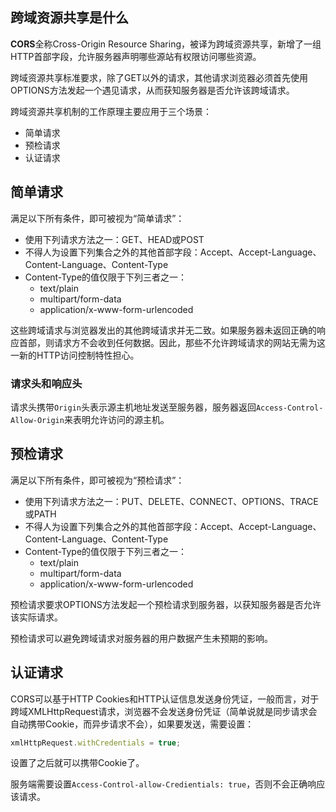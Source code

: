 ## 跨域资源共享是什么

**CORS**全称Cross-Origin Resource Sharing，被译为跨域资源共享，新增了一组HTTP首部字段，允许服务器声明哪些源站有权限访问哪些资源。

跨域资源共享标准要求，除了GET以外的请求，其他请求浏览器必须首先使用OPTIONS方法发起一个遇见请求，从而获知服务器是否允许该跨域请求。

跨域资源共享机制的工作原理主要应用于三个场景：

* 简单请求
* 预检请求
* 认证请求





## 简单请求

满足以下所有条件，即可被视为“简单请求”：

* 使用下列请求方法之一：GET、HEAD或POST
* 不得人为设置下列集合之外的其他首部字段：Accept、Accept-Language、Content-Language、Content-Type
* Content-Type的值仅限于下列三者之一：
  * text/plain
  * multipart/form-data
  * application/x-www-form-urlencoded

这些跨域请求与浏览器发出的其他跨域请求并无二致。如果服务器未返回正确的响应首部，则请求方不会收到任何数据。因此，那些不允许跨域请求的网站无需为这一新的HTTP访问控制特性担心。



### 请求头和响应头

请求头携带`Origin`头表示源主机地址发送至服务器，服务器返回`Access-Control-Allow-Origin`来表明允许访问的源主机。





## 预检请求

满足以下所有条件，即可被视为“预检请求”：

* 使用下列请求方法之一：PUT、DELETE、CONNECT、OPTIONS、TRACE或PATH
* 不得人为设置下列集合之外的其他首部字段：Accept、Accept-Language、Content-Language、Content-Type
* Content-Type的值仅限于下列三者之一：
  - text/plain
  - multipart/form-data
  - application/x-www-form-urlencoded

预检请求要求OPTIONS方法发起一个预检请求到服务器，以获知服务器是否允许该实际请求。

预检请求可以避免跨域请求对服务器的用户数据产生未预期的影响。





## 认证请求

CORS可以基于HTTP Cookies和HTTP认证信息发送身份凭证，一般而言，对于跨域XMLHttpRequest请求，浏览器不会发送身份凭证（简单说就是同步请求会自动携带Cookie，而异步请求不会），如果要发送，需要设置：

```js
xmlHttpRequest.withCredentials = true;
```

设置了之后就可以携带Cookie了。

服务端需要设置`Access-Control-allow-Credientials: true`，否则不会正确响应该请求。